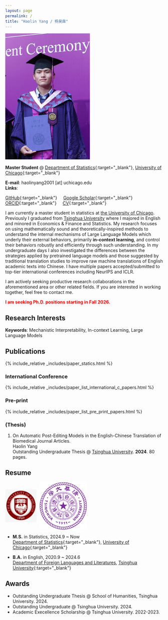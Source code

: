```yaml
---
layout: page
permalink: /
title: "Haolin Yang / 杨昊霖"
---
```


<div class="img_margin">
<img src="./assets/fig/photo.jpg" alt="" height="400">
</div>

**Master Student** @ [Department of Statistics](https://stat.uchicago.edu/){:target="_blank"}, [University of Chicago](https://www.jaist.ac.jp/){:target="_blank"}  


**E-mail**: haolinyang2001 [at] uchicago.edu  
**Links**:

[GitHub](https://github.com/HLYang2001/){:target="_blank"} &nbsp;&nbsp;&nbsp; 
[Google Scholar](https://scholar.google.com/citations?user=UJWP-v0AAAAJ&hl=en){:target="_blank"} &nbsp;&nbsp;&nbsp; 
[ORCID](https://orcid.org/0009-0000-5904-3054){:target="_blank"} &nbsp;&nbsp;&nbsp; 
[CV](./assets/cv_yfzhao.pdf){:target="_blank"} &nbsp;&nbsp;&nbsp;   

I am currently a master student in statistics at [the University of Chicago](https://www.uchicago.edu/en).  Previously I graduated from [Tsinghua University](https://www.tsinghua.edu.cn/en/) where I majored in English and minored in Economics & Finance and Statistics. My research focuses on using mathematically sound and theoretically-inspired methods to understand the internal mechanisms of Large Language Models which underly their external behaviors, primarily __in-context learning__, and control their behaviors robustly and efficiently through such understanding. In my undergraduate days I also investigated the differences between the strategies applied by pretrained language models and those suggested by traditional translation studies to improve raw machine translations of English academic texts into Chinese. I have multiple papers accepted/submitted to top-tier international conferences including NeurIPS and ICLR.

I am actively seeking productive research collaborations in the aforementioned area or other related fields. If you are interested in working together, feel free to contact me. 

<strong style="color:red;">I am seeking Ph.D. positions starting in Fall 2026.</strong>

## Research Interests

**Keywords**: Mechanistic Interpretability, In-context Learning, Large Language Models

## Publications

{% include_relative _includes/paper_statics.html %}

### International Conference

{% include_relative _includes/paper_list_international_c_papers.html %}

### Pre-print

{% include_relative _includes/paper_list_pre_print_papers.html %}

<!-- ### <a title="(† = Japan-domestic Secondary Publication for Conference Papers; Default: Non-refereed,▲= Refereed)">Domestic Conferences / Miscellaneous</a><br><span style="font-size:0.8em">(† = Japan-domestic Secondary Publication for International Conference Papers; Default: Non-refereed,▲= Refereed)</span> -->




### (Thesis)


1. On Automatic Post-Editing Models in the English-Chinese Translation of Biomedical Journal Articles.   
   Haolin Yang  
   Outstanding Undergraduate Thesis @ [Tsinghua University](https://www.tsinghua.edu.cn/en/). **2024**. 80 pages.

## Resume

<div class="img_margin" style="display: flex; align-items: center; gap: 10px;">
    <img src="./assets/fig/uchi.png" height="105">
    <img src="./assets/fig/thu.png" height="150">
</div>

- **M.S.** in Statistics, 2024.9 ~ Now   
  [Department of Statistics](https://stat.uchicago.edu/){:target="_blank"}, [University of Chicago](https://www.uchicago.edu/en){:target="_blank"}   
  
- **B.A.** in English, 2020.9 ~ 2024.6  
  [Department of Foreign Languages and Literatures](https://www.dfll.tsinghua.edu.cn/dfllen/), [Tsinghua University](https://www.tsinghua.edu.cn/en/){:target="_blank"}   

## Awards
- Outstanding Undergraduate Thesis @ School of Humanities, Tsinghua University. 2024. 
- Outstanding Undergraduate @ Tsinghua University. 2024.
- Academic Execellence Scholarship @ Tsinghua University. 2022-2023.